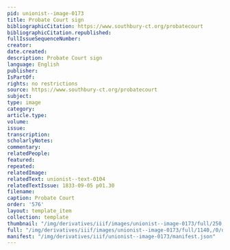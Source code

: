 ```yaml
---
pid: unionist--image-0173
title: Probate Court sign
bibliographicCitation: https://www.southbury-ct.org/probatecourt
bibliographicCitation.republished: 
fullIssueSequenceNumber: 
creator: 
date.created: 
description: Probate Court sign
language: English
publisher: 
IsPartOf: 
rights: no restrictions
source: https://www.southbury-ct.org/probatecourt
subject: 
type: image
category: 
article.type: 
volume: 
issue: 
transcription: 
scholarlyNotes: 
commentary: 
relatedPeople: 
featured: 
repeated: 
relatedImage: 
relatedText: unionist--text-0104
relatedTextIssue: 1833-09-05 p01.30
filename: 
caption: Probate Court
order: '576'
layout: template_item
collection: template
thumbnail: "/img/derivatives/iiif/images/unionist--image-0173/full/250,/0/default.jpg"
full: "/img/derivatives/iiif/images/unionist--image-0173/full/1140,/0/default.jpg"
manifest: "/img/derivatives/iiif/unionist--image-0173/manifest.json"
---
```

